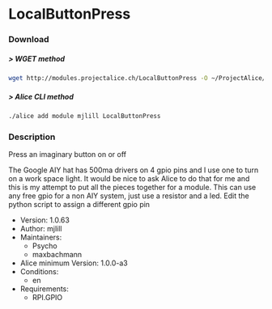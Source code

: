 # LocalButtonPress

### Download

##### > WGET method
```bash
wget http://modules.projectalice.ch/LocalButtonPress -O ~/ProjectAlice/system/moduleInstallTickets/LocalButtonPress.install
```

##### > Alice CLI method
```bash
./alice add module mjlill LocalButtonPress
```

### Description
Press an imaginary button on or off

 The Google AIY hat has 500ma drivers on 4 gpio pins and I use one to turn on a work space light.
 It would be nice to ask Alice to do that for me and this is my attempt to put all the pieces
 together for a module. This can use any free gpio for a non AIY system, just use a resistor and a led. 
 Edit the python script to assign a different gpio pin


- Version: 1.0.63
- Author: mjlill
- Maintainers:
  - Psycho
  - maxbachmann
- Alice minimum Version: 1.0.0-a3
- Conditions:
  - en
- Requirements: 
  - RPI.GPIO

